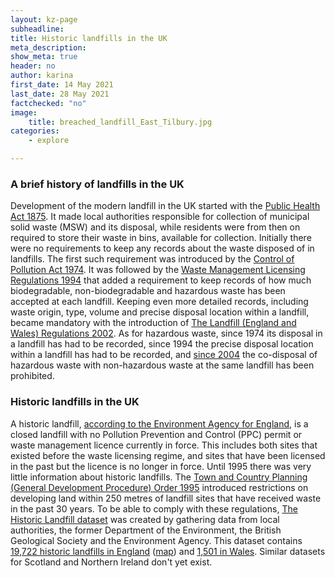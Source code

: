 ```yaml
---
layout: kz-page
subheadline:
title: Historic landfills in the UK
meta_description: 
show_meta: true
header: no
author: karina
first_date: 14 May 2021
last_date: 28 May 2021
factchecked: "no"
image:
    title: breached_landfill_East_Tilbury.jpg
categories:
    - explore

---
```


### A brief history of landfills in the UK

Development of the modern landfill in the UK started with the [Public Health Act 1875][14].
It made local authorities responsible for collection of municipal solid waste (MSW) and its disposal, while residents were from then on required to store their waste in bins, available for collection. 
Initially there were no requirements to keep any records about the waste disposed of in landfills.
The first such requirement was introduced by the [Control of Pollution Act 1974][7]. 
It was followed by the [Waste Management Licensing Regulations 1994][8] that added a requirement to keep records of how much biodegradable, non-biodegradable and hazardous waste has been accepted at each landfill. 
Keeping even more detailed records, including waste origin, type, volume and precise disposal location within a landfill, became mandatory with the introduction of [The Landfill (England and Wales) Regulations 2002][9]. 
As for hazardous waste, since 1974 its disposal in a landfill has had to be recorded, since 1994 the precise disposal location within a landfill has had to be recorded, and [since 2004][15] the co-disposal of hazardous waste with non-hazardous waste at the same landfill has been prohibited.




### Historic landfills in the UK

A historic landfill, [according to the Environment Agency for England][5], is a closed landfill with no Pollution Prevention and Control (PPC) permit or waste management licence currently in force. 
This includes both sites that existed before the waste licensing regime, and sites that have been licensed in the past but the licence is no longer in force. 
Until 1995 there was very little information about historic landfills. 
The [Town and Country Planning (General Development Procedure) Order 1995][1] introduced restrictions on developing land within 250 metres of landfill sites that have received waste in the past 30 years. 
To be able to comply with these regulations, [The Historic Landfill dataset][5] was created by gathering data from local authorities, the former Department of the Environment, the British Geological Society and the Environment Agency.
This dataset contains [19,722 historic landfills in England][6] ([map][4]) and [1,501 in Wales][16]. <!-- 21224 total -->
Similar datasets for Scotland and Northern Ireland don't yet exist.






































[1]: https://data.gov.uk/dataset/17edf94f-6de3-4034-b66b-004ebd0dd010/historic-landfill-sites
[2]: https://web.archive.org/web/20181221094532/https://www.wrap.org.uk/sites/files/wrap/Feasability%20and%20Viability%20of%20LFMR%20Scotland%20190413_0.pdf
[3]: https://www.theguardian.com/environment/2016/may/05/pollution-risk-from-over-1000-landfill-sites-england-wales-coastal-erosion
[4]: https://data.catchmentbasedapproach.org/datasets/c769994eaa9b4b8d90ae9967dd58ad5a/
[5]: http://apps.environment-agency.gov.uk/wiyby/37829.aspx
[6]: https://environment.data.gov.uk/DefraDataDownload/?mapService=EA/HistoricLandfill&Mode=spatial
[7]: https://www.legislation.gov.uk/ukpga/1974/40
[8]: https://www.legislation.gov.uk/uksi/1994/1056/contents/made
[9]: https://www.legislation.gov.uk/uksi/2002/1559/contents/made
[10]: https://www.bbc.com/news/uk-england-devon-20066264
[11]: https://www.belfasttelegraph.co.uk/news/republic-of-ireland/rubbish-dump-washing-into-sea-31081310.html
[12]: https://dec.alaska.gov/eh/solid-waste/wear-project/
[13]: https://www.couriermail.com.au/news/queensland/moreton-island-rubbish-tip-exposed-by-erosion-threatens-pristine-coastline/news-story/27bc239e7189da64dc8f2849144bc1f9
[14]: https://www.legislation.gov.uk/ukpga/Vict/38-39/55/contents
[15]: https://www.hse.gov.uk/waste/hazardouswaste.htm
[16]: https://datamap.gov.wales/layers/inspire-nrw:NRW_Historic_Landfill_Sites

